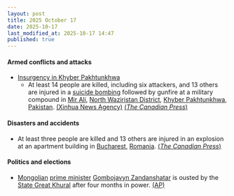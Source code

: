 ```yaml
---
layout: post
title: 2025 October 17
date: 2025-10-17
last_modified_at: 2025-10-17 14:47
published: true
---
```



#### Armed conflicts and attacks

* [Insurgency in Khyber Pakhtunkhwa](https://en.wikipedia.org/wiki/Insurgency_in_Khyber_Pakhtunkhwa "Insurgency in Khyber Pakhtunkhwa")
  * At least 14 people are killed, including six attackers, and 13 others are injured in a [suicide bombing](https://en.wikipedia.org/wiki/Suicide_bombing "Suicide bombing") followed by gunfire at a military compound in [Mir Ali](https://en.wikipedia.org/wiki/Mir_Ali%2C_Pakistan "Mir Ali, Pakistan"), [North Waziristan District](https://en.wikipedia.org/wiki/North_Waziristan_District "North Waziristan District"), [Khyber Pakhtunkhwa](https://en.wikipedia.org/wiki/Khyber_Pakhtunkhwa "Khyber Pakhtunkhwa"), [Pakistan](https://en.wikipedia.org/wiki/Pakistan "Pakistan"). [(Xinhua News Agency)](https://english.news.cn/asiapacific/20251017/0260a5562cf343a29b4ff1e296c682d7/c.html) [(*The Canadian Press*)](https://www.msn.com/en-ca/news/world/suicide-bomber-and-militants-attack-a-pakistani-army-facility-near-afghan-border-6-militants-killed/ar-AA1OEdGX?ocid=winp1taskbar&cvid=68f233abbb674548bc2b9a90c29271a8&ei=42)

#### Disasters and accidents

* At least three people are killed and 13 others are injured in an explosion at an apartment building in [Bucharest](https://en.wikipedia.org/wiki/Bucharest "Bucharest"), [Romania](https://en.wikipedia.org/wiki/Romania "Romania"). [(*The Canadian Press*)](https://www.msn.com/en-ca/news/world/powerful-blast-at-apartment-building-in-romania-s-capital-kills-3-and-injures-at-least-13/ar-AA1OEqaV?ocid=winp1taskbar&cvid=68f233e72d6c461980dd859029c52800&ei=5)

#### Politics and elections

* [Mongolian](https://en.wikipedia.org/wiki/Mongolia "Mongolia") [prime minister](https://en.wikipedia.org/wiki/Prime_Minister_of_Mongolia "Prime Minister of Mongolia") [Gombojavyn Zandanshatar](https://en.wikipedia.org/wiki/Gombojavyn_Zandanshatar "Gombojavyn Zandanshatar") is ousted by the [State Great Khural](https://en.wikipedia.org/wiki/State_Great_Khural "State Great Khural") after four months in power. [(AP)](https://apnews.com/article/mongolia-prime-minister-zandanshatar-dismissed-3ec6b5fc3c8735d6a0a167aced81ba03)
